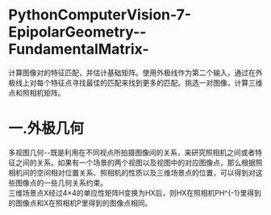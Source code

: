 # PythonComputerVision-7-EpipolarGeometry--FundamentalMatrix-
计算图像对的特征匹配，并估计基础矩阵。使用外极线作为第二个输入，通过在外极线上对每个特征点寻找最佳的匹配来找到更多的匹配。挑选一对图像，计算三维点和照相机矩阵。
# 一.外极几何
多视图几何--既是利用在不同视点所拍摄图像间的关系，来研究照相机之间或者特征之间的关系。如果有一个场景的两个视图以及视图中的对应图像点，那么根据照相机间的空间相对位置关系、照相机的性质以及三维场景点的位置，可以得到对这些图像点的一些几何关系约束。  
三维场景点X经过4×4的单应性矩阵H变换为HX后，则HX在照相机PH^{-1}里得到的图像点和X在照相机P里得到的图像点相同。 
